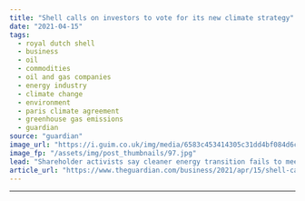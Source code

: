 ```yaml
---
title: "Shell calls on investors to vote for its new climate strategy"
date: "2021-04-15"
tags: 
  - royal dutch shell
  - business
  - oil
  - commodities
  - oil and gas companies
  - energy industry
  - climate change
  - environment
  - paris climate agreement
  - greenhouse gas emissions
  - guardian
source: "guardian"
image_url: "https://i.guim.co.uk/img/media/6583c453414305c31dd4bf084d6c1a40e3e57daa/0_0_5158_3095/master/5158.jpg?width=460&quality=85&auto=format&fit=max&s=4380ba0216261fb137ab0f85a5c6e6a5"
image_fp: "/assets/img/post_thumbnails/97.jpg"
lead: "Shareholder activists say cleaner energy transition fails to meet Paris climate goals and they will put rival scheme to oil firm’s AGMRoyal Dutch Shell has urged investors to vote for its strategy to shift the business towards cleaner energy sources,..."
article_url: "https://www.theguardian.com/business/2021/apr/15/shell-calls-on-investors-to-vote-for-its-new-climate-strategy"
---
```


---
